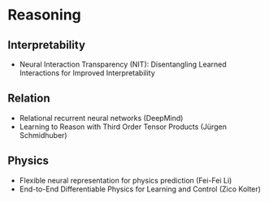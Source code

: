 # Reasoning

## Interpretability
- Neural Interaction Transparency (NIT): Disentangling Learned Interactions for Improved Interpretability

## Relation
- Relational recurrent neural networks (DeepMind)
- Learning to Reason with Third Order Tensor Products (Jürgen Schmidhuber)

## Physics
- Flexible neural representation for physics prediction (Fei-Fei Li)
- End-to-End Differentiable Physics for Learning and Control (Zico Kolter)
